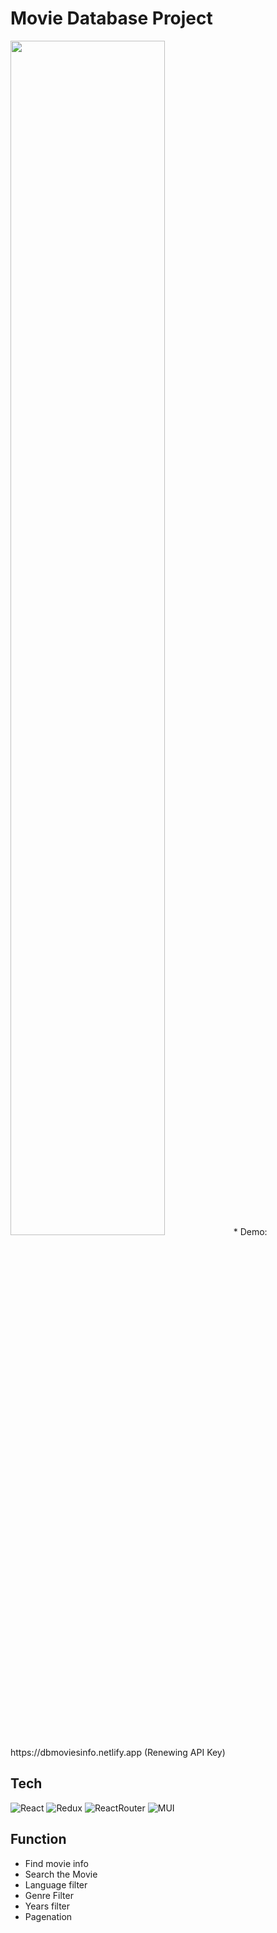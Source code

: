 # Movie Database Project
<img width='70%' src="https://github.com/legowen/Portfolio/blob/main/img/dbmoviesinfo.png?raw=true"/>
* Demo: https://dbmoviesinfo.netlify.app
(Renewing API Key)

## Tech
![React](https://img.shields.io/badge/-React-222222?style=for-the-badge&logo=react)
![Redux](https://img.shields.io/badge/-Redux-purple?style=for-the-badge&logo=Redux)
![ReactRouter](https://img.shields.io/badge/-ReactRouter-white?style=for-the-badge&logo=ReactRouter)
![MUI](https://img.shields.io/badge/-MUI-grey?style=for-the-badge&logo=MUI)

## Function
* Find movie info
* Search the Movie
* Language filter
* Genre Filter
* Years filter
* Pagenation
